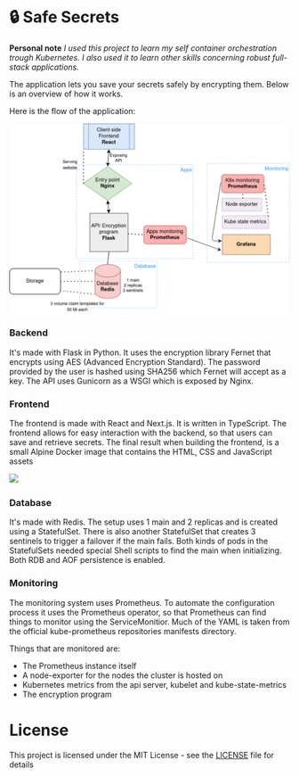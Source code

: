# 🔒 Safe Secrets

**Personal note** _I used this project to learn my self container orchestration trough Kubernetes. I also used it to learn other skills concerning robust full-stack applications._

The application lets you save your secrets safely by encrypting them. Below is an overview of how it works.

Here is the flow of the application:

![](diagram.png)

### Backend

It's made with Flask in Python. It uses the encryption library Fernet that encrypts using AES (Advanced Encryption Standard). The password provided by the user is hashed using SHA256 which Fernet will accept as a key.
The API uses Gunicorn as a WSGI which is exposed by Nginx.

### Frontend

The frontend is made with React and Next.js. It is written in TypeScript. The frontend allows for easy interaction with the backend, so that users can save and retrieve secrets. The final result when building the frontend, is a small Alpine Docker image that contains the HTML, CSS and JavaScript assets

![](frontend%20screenshot.png)

### Database

It's made with Redis. The setup uses 1 main and 2 replicas and is created using a StatefulSet. There is also another StatefulSet that creates 3 sentinels to trigger a failover if the main fails. Both kinds of pods in the StatefulSets needed special Shell scripts to find the main when initializing.
Both RDB and AOF persistence is enabled.

### Monitoring

The monitoring system uses Prometheus. To automate the configuration process it uses the Prometheus operator, so that Prometheus can find things to monitor using the ServiceMonitior. Much of the YAML is taken from the official kube-prometheus repositories manifests directory.

Things that are monitored are:

- The Prometheus instance itself
- A node-exporter for the nodes the cluster is hosted on
- Kubernetes metrics from the api server, kubelet and kube-state-metrics
- The encryption program

# License

This project is licensed under the MIT License - see the [LICENSE](LICENSE) file for details
